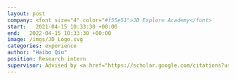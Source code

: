 ```yaml
---
layout: post
company: <font size="4" color="#f55e51">JD Explore Academy</font>
start:   2021-04-15 10:33:30 +00:00
end:   2022-04-15 10:33:30 +00:00
image: /imgs/JD_Logo.svg 
categories: experience 
author: "Haibo Qiu"
position: Research intern
supervisor: Advised by <a href="https://scholar.google.com/citations?user=fjzIdMQAAAAJ&hl=en">Dr. Baosheng Yu </a>
---
```


